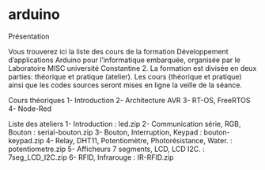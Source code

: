 # arduino
Présentation

Vous trouverez ici la liste des cours de la formation Développement d’applications Arduino pour l’informatique embarquée, organisée par le Laboratoire MISC université Constantine 2.
La formation est divisée en deux parties: théorique et pratique (atelier). Les cours (théorique et pratique) ainsi que les codes sources seront mises en ligne la veille de la séance.

 
Cours théoriques
1- Introduction
2- Architecture AVR
3- RT-OS, FreeRTOS
4- Node-Red

 
Liste des ateliers
1- Introduction 	: led.zip
2- Communication série, RGB, Bouton :	serial-bouton.zip
3- Bouton, Interruption, Keypad :	bouton-keypad.zip
4- Relay, DHT11, Potentiomètre, Photorésistance, Water. :	potentiometre.zip
5- Afficheurs 7 segments, LCD, LCD I2C. :	7seg_LCD_I2C.zip
6- RFID, Infrarouge :	IR-RFID.zip


